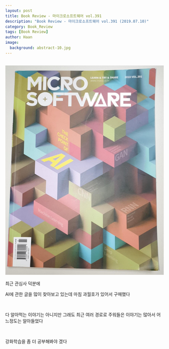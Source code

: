 ```yaml
---
layout: post
title: Book Review - 마이크로소프트웨어 vol.391
description: "Book Review - 마이크로소프트웨어 vol.391 (2019.07.10)" 
category: Book_Review
tags: [Book Review]
author: Haan
image:
  background: abstract-10.jpg
---
```

<br/>

<img src="/assets/img/BR_190710.jpg">
<p>최근 관심사 덕분에</p> 
<p>AI에 관한 글을 많이 찾아보고 있는데 마침 과월호가 있어서 구매했다</p>
<br/>
<p>다 알아먹는 이야기는 아니지만 그래도 최근 여러 경로로 주워들은 이야기는 많아서 어느정도는 알아들었다</p>
<br/>
<p>강화학습을 좀 더 공부해봐야 겠다</p>